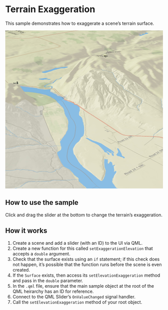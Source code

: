 # Terrain Exaggeration

This sample demonstrates how to exaggerate a scene’s terrain surface.

![](screenshot.png)

## How to use the sample

Click and drag the slider at the bottom to change the terrain’s
exaggeration.

## How it works

1.  Create a scene and add a slider (with an ID) to the UI via QML.
2.  Create a new function for this called `setExaggerationElevation`
    that accepts a `double` argument.
3.  Check that the surface exists using an `if` statement; if this check
    does not happen, it’s possible that the function runs before the
    scene is even created.
4.  If the `Surface` exists, then access its `setElevationExaggeration`
    method and pass in the `double` parameter.
5.  In the `.qml` file, ensure that the main sample object at the root
    of the QML heirarchy has an ID for reference.
6.  Connect to the QML Slider’s `OnValueChanged` signal handler.
7.  Call the `setElevationExaggeration` method of your root object.
